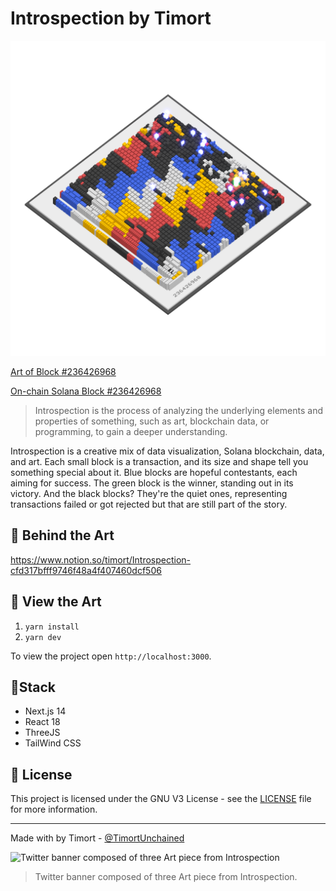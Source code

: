# Introspection by Timort

<img src="https://github.com/QTimort/Introspection/blob/master/public/block_236426968.png" alt="Instrospection Block 236426968" width="512"/>

[Art of Block #236426968](https://github.com/QTimort/Introspection/blob/master/public/block_236426968.png?raw=true)

[On-chain Solana Block #236426968](https://solana.fm/block/236426968?cluster=mainnet-alpha)

> Introspection is the process of analyzing the underlying elements and properties of something, such as art, blockchain data, or programming, to gain a deeper understanding.

Introspection is a creative mix of data visualization, Solana blockchain, data, and art.
Each small block is a transaction, and its size and shape tell you something special about it.
Blue blocks are hopeful contestants, each aiming for success. The green block is the winner, standing out in its victory.
And the black blocks? They're the quiet ones, representing transactions failed or got rejected but that are still part of the story.


## 🎨 Behind the Art
https://www.notion.so/timort/Introspection-cfd317bfff9746f48a4f407460dcf506

## 🚀 View the Art

1. `yarn install`
2. `yarn dev`

To view the project open `http://localhost:3000`.

## 🧱Stack

- Next.js 14
- React 18
- ThreeJS
- TailWind CSS


## 📝 License

This project is licensed under the GNU V3 License - see the [LICENSE](LICENSE) file for more information.

---

Made with by Timort - [@TimortUnchained](https://twitter.com/TimortUnchained)

![Twitter banner composed of three Art piece from Introspection](https://github.com/QTimort/Introspection/assets/25301692/c5c17ec8-0350-4dd4-864b-36b254bf63e1)
> Twitter banner composed of three Art piece from Introspection.
